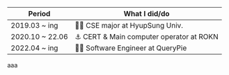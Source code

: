 | Period          | What I did/do                               |
| -               | -                                           |
| 2019.03 ~  ing  | 🧑‍🎓 CSE major at HyupSung Univ.              |
| 2020.10 ~ 22.06 | ⚓️ CERT & Main computer operator at ROKN     |
| 2022.04 ~  ing  | 🧑‍💻 Software Engineer at QueryPie            |
aaa

